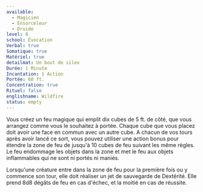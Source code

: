 ```yaml
---
available:
  - Magicien
  - Ensorceleur
  - Druide
level: 8
school: Évocation
Verbal: true
Somatique: true
Matériel: true
detailmat: Un bout de silex
Durée: 1 Minute
Incantation: 1 Action
Portée: 60 ft.
Concentration: true
Rituel: false
englishname: Wildfire
status: empty
---
```

Vous créez un feu magique qui emplit dix cubes de 5 ft. de côté, que vous arrangez comme vous le souhaitez à portée. Chaque cube que vous placez doit avoir une face en commun avec un autre cube. A chacun de vos tours après avoir lancé ce sort, vous pouvez utiliser une action bonus pour étendre la zone de feu de jusqu'à 10 cubes de feu suivant les même règles. Le feu endommage les objets dans la zone et met le feu aux objets inflammables qui ne sont ni portés ni maniés.

Lorsqu'une créature entre dans la zone de feu pour la première fois ou y commence son tour, elle doit réaliser un jet de sauvegarde de Dextérité. Elle prend 8d8 dégâts de feu en cas d'échec, et la moitié en cas de réussite.
